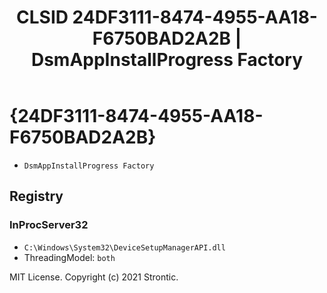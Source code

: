 ﻿---
title: "CLSID 24DF3111-8474-4955-AA18-F6750BAD2A2B | DsmAppInstallProgress Factory"
excerpt: What is COM-Object CLSID 24DF3111-8474-4955-AA18-F6750BAD2A2B?
---

# {24DF3111-8474-4955-AA18-F6750BAD2A2B}

* `DsmAppInstallProgress Factory`

## Registry


### InProcServer32

* `C:\Windows\System32\DeviceSetupManagerAPI.dll`
* ThreadingModel: `both`

MIT License. Copyright (c) 2021 Strontic.



